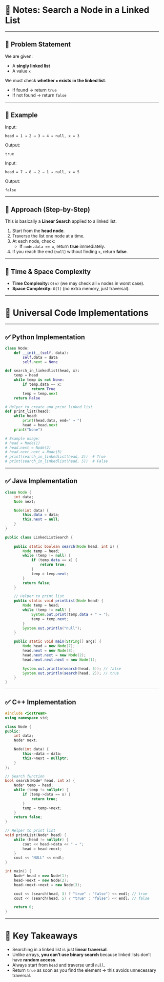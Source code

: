 # 📒 Notes: Search a Node in a Linked List

---

## 🔹 Problem Statement

We are given:

- A **singly linked list**
- A value `x`

We must check **whether `x` exists in the linked list**.

- If found → return `true`
- If not found → return `false`

---

## 🔹 Example

Input:

```
head = 1 → 2 → 3 → 4 → null, x = 3
```

Output:

```
true
```

Input:

```
head = 7 → 8 → 2 → 1 → null, x = 5
```

Output:

```
false
```

---

## 🔹 Approach (Step-by-Step)

This is basically a **Linear Search** applied to a linked list.

1. Start from the **head node**.
2. Traverse the list one node at a time.
3. At each node, check:
    - If `node.data == x`, return **true** immediately.
4. If you reach the end (`null`) without finding `x`, return **false**.

---

## 🔹 Time & Space Complexity

- **Time Complexity:** `O(n)` (we may check all `n` nodes in worst case).
- **Space Complexity:** `O(1)` (no extra memory, just traversal).

---

# 🔹 Universal Code Implementations

---

## ✅ Python Implementation

```python
class Node:
    def __init__(self, data):
        self.data = data
        self.next = None

def search_in_linkedlist(head, x):
    temp = head
    while temp is not None:
        if temp.data == x:
            return True
        temp = temp.next
    return False

# Helper to create and print linked list
def print_list(head):
    while head:
        print(head.data, end=" → ")
        head = head.next
    print("None")

# Example usage:
# head = Node(1)
# head.next = Node(2)
# head.next.next = Node(3)
# print(search_in_linkedlist(head, 3))  # True
# print(search_in_linkedlist(head, 5))  # False

```

---

## ✅ Java Implementation

```java
class Node {
    int data;
    Node next;

    Node(int data) {
        this.data = data;
        this.next = null;
    }
}

public class LinkedListSearch {
    
    public static boolean search(Node head, int x) {
        Node temp = head;
        while (temp != null) {
            if (temp.data == x) {
                return true;
            }
            temp = temp.next;
        }
        return false;
    }

    // Helper to print list
    public static void printList(Node head) {
        Node temp = head;
        while (temp != null) {
            System.out.print(temp.data + " → ");
            temp = temp.next;
        }
        System.out.println("null");
    }

    public static void main(String[] args) {
        Node head = new Node(7);
        head.next = new Node(8);
        head.next.next = new Node(2);
        head.next.next.next = new Node(1);

        System.out.println(search(head, 5)); // false
        System.out.println(search(head, 2)); // true
    }
}

```

---

## ✅ C++ Implementation

```cpp
#include <iostream>
using namespace std;

class Node {
public:
    int data;
    Node* next;

    Node(int data) {
        this->data = data;
        this->next = nullptr;
    }
};

// Search function
bool search(Node* head, int x) {
    Node* temp = head;
    while (temp != nullptr) {
        if (temp->data == x) {
            return true;
        }
        temp = temp->next;
    }
    return false;
}

// Helper to print list
void printList(Node* head) {
    while (head != nullptr) {
        cout << head->data << " → ";
        head = head->next;
    }
    cout << "NULL" << endl;
}

int main() {
    Node* head = new Node(1);
    head->next = new Node(2);
    head->next->next = new Node(3);

    cout << (search(head, 3) ? "true" : "false") << endl; // true
    cout << (search(head, 5) ? "true" : "false") << endl; // false

    return 0;
}

```

---

# 🔹 Key Takeaways

- Searching in a linked list is just **linear traversal**.
- Unlike arrays, **you can’t use binary search** because linked lists don’t have **random access**.
- Always start from `head` and traverse until `null`.
- Return `true` as soon as you find the element → this avoids unnecessary traversal.